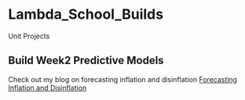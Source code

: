 # Lambda_School_Builds
Unit Projects

## Build Week2 Predictive Models
Check out my blog on forecasting inflation and disinflation
[Forecasting Inflation and Disinflation](https://medium.com/@dabordel/building-a-model-to-forecast-inflation-and-disinflation-6b3d3c9ee07d)


